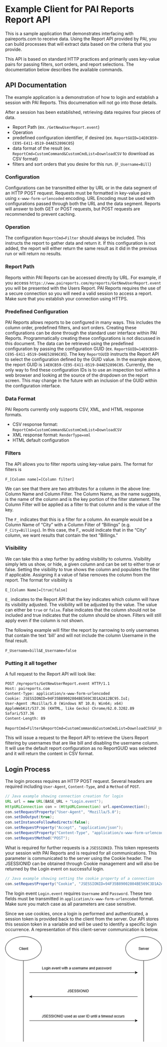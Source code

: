 # Example Client for PAI Reports Report API

This is a sample application that demonstrates interfacing with paireports.com to receive data. Using the Report API provided by PAI, you can build processes that will extract data based on the criteria that you provide. 

This API is based on standard HTTP practices and primarily uses key-value pairs for passing filters, sort orders, and report selections. The documentation below describes the available commands.


## API Documentation
The example application is a demonstration of how to login and establish a session with PAI Reports. This documenation will not go into those details.

After a session has been established, retrieving data requires four pieces of data. 
 * Report Path (ex. `/GetNewUserReport.event`)
  * Operation
 * predefined configuration identifier, if desired (ex. `ReportGUID=14E0CB59-CE95-E411-8519-D4AE52896C05`)
 * data format of the result (ex. `ReportCmd=CustomCommand&CustomCmdList=DownloadCSV` to download as CSV format)
 * filters and sort orders that you desire for this run. (`F_Username=Bill`)


### Configuration
Configurations can be transmitted either by URL or in the data segment of an HTTP POST request. Requests must be formatted in key-value pairs using `x-www-form-urlencoded` encoding. URL Encoding must be used with configurations passed through both the URL and the data segment. Reports will answer to both GET or POST requests, but POST requests are recommended to prevent caching.  

### Operation
The configuration `ReportCmd=Filter` should always be included. This instructs the report to gather data and return it. If this configuration is not added, the report will either return the same result as it did in the previous run or will return no results.

### Report Path
Reports within PAI Reports can be accessed directly by URL. For example, if you access `https://www.paireports.com/myreports/GetNewUserReport.event` you will be presented with the Users Report.  PAI Reports requires the use of a secure connection so you will need a valid session to access a report. Make sure that you establish your connection using HTTPS. 

### Predefined Configuration
PAI Reports allows reports to be configured in many ways. This includes the column order, predefined filters, and sort orders. Creating these configurations can be done through the standard user interface within PAI Reports. Programmatically creating these configurations is not discussed in this document. The data can be retrieved using the predefined configuration by passing the configuration GUID (ex. `ReportGUID=14E0CB59-CE95-E411-8519-D4AE52896C05`). The key `ReportGUID` instructs the Report API to select the configuration defined by the GUID value. In the example above, the report GUID is `14E0CB59-CE95-E411-8519-D4AE52896C05`. Currently, the only way to find these configuration IDs is to use an inspection tool within a web browser and looking at the source of the dropdown on the report screen. This may change in the future with an inclusion of the GUID within the configuration interface.

### Data Format
PAI Reports currently only supports CSV, XML, and HTML response formats.
 * CSV response format: `ReportCmd=CustomCommand&CustomCmdList=DownloadCSV`
 * XML response format: `RenderType=xml`
 * HTML default configuration

### Filters
The API allows you to filter reports using key-value pairs. The format for filters is
 
`F_[Column name]=[Column filter]`

We can see that there are two attributes for a column in the above line: Column Name and Column Filter. The Column Name, as the name suggests, is the name of the column and is the key portion of the filter statement. The Column Filter will be applied as a filter to that column and is the value of the key.

The `F_` indicates that this is a filter for a column. An example would be a Column Name of “City” with a Column Filter of “Billings” (e.g. `F_City=Billings`). In this case, the F_ would indicate that in the “City” column, we want results that contain the text "Billings."

### Visibility
We can take this a step further by adding visibility to columns. Visibility simply lets us show, or hide, a given column and can be set to either true or false. Setting the visibility to true shows the column and populates the filter if applicable. Assigning it a value of false removes the column from the report. The format for visibility is

`E_[Column Name]=[true|false]`

`E_` indicates to the Report API that the key indicates which column will have its visibility adjusted. The visibility will be adjusted by the value. The value can either be `true` or `false`. False indicates that the column should not be included and true indicates that the column should be shown. Filters will still apply even if the column is not shown.

The following example will filter the report by narrowing to only usernames that contain the text 'bill' and will not include the column Username in the final result.

`F_Username=bill&E_Username=false`

### Putting it all together
A full request to the Report API will look like:

```
POST /myreports/GetNewUserReport.event HTTP/1.1
Host: paireports.com
Content-Type: application/x-www-form-urlencoded
Cookie: JSESSIONID=94F35B89002804BE569C3D1A2A12BC95.IoI;
User-Agent :Mozilla/5.0 (Windows NT 10.0; Win64; x64) AppleWebKit/537.36 (KHTML, like Gecko) Chrome/62.0.3202.89 Safari/537.36
Content-Length: 89

ReportCmd=Filter&ReportCmd=CustomCommand&CustomCmdList=DownloadCSV&F_Username=bill&E_Username=false
```

This will issue a request to the Report API to retrieve the Users Report filtering by usernames that are like bill and disabling the username column. It will use the default report configuration as no ReportGUID was selected and it will return the content in CSV format.

## Login Process
The login process requires an HTTP POST request. Several headers are required including `User-Agent`, `Content-Type`, and a `Method` of `POST`. 
```java
// Java example showing connection creation for login
URL url = new URL(BASE_URL + "Login.event");
HttpURLConnection con = (HttpURLConnection) url.openConnection();
con.setRequestProperty("User-Agent", "Mozilla/5.0");
con.setDoOutput(true);
con.setInstanceFollowRedirects(false);
con.setRequestProperty("Accept", "application/json");
con.setRequestProperty("Content-Type", "application/x-www-form-urlencoded; charset=UTF-8");
con.setRequestMethod("POST");
```
What is required for further requests is a `JSESSIONID`. This token represents your session with PAI Reports and is required for all communications. This parameter is communicated to the server using the Cookie header. The JSESSIONID can be obtained through Cookie management and will also be returned by the Login event on successful login.
```java
// Java example showing setting the cookie property of a connection
con.setRequestProperty("Cookie", "JSESSIONID=94F35B89002804BE569C3D1A2A12BC95.IoI;");
```
The login event ```Login.event``` requires `Username` and `Password`. These two fields must be transmitted in `application/x-www-form-urlencoded` format. Make sure you match case as all parameters are case sensitive.

<p>Since we use cookies, once a login is performed and authenticated, a session token is provided back to the client from the server. Our API stores this session token in a variable and will be used to identify a specific login occurrence. A representation of this client-server communication is below.</p> 

![alt text](https://github.com/gopai/paireportsclient/blob/master/client-server%20diagram.png)
